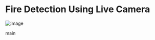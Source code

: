 # Fire Detection Using Live Camera
![image](https://github.com/tuananhne1110/Fire_Detection_System/assets/119232218/f693747a-a13a-493d-b9be-f580c6a114d2)

main
